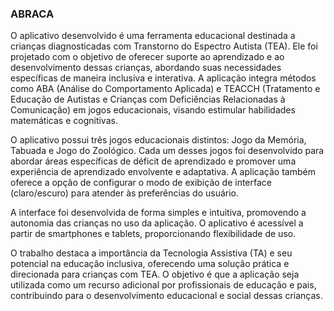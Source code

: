 ### ABRACA

O aplicativo desenvolvido é uma ferramenta educacional destinada a crianças diagnosticadas com Transtorno do Espectro Autista (TEA). Ele foi projetado com o objetivo de oferecer suporte ao aprendizado e ao desenvolvimento dessas crianças, abordando suas necessidades específicas de maneira inclusiva e interativa. A aplicação integra métodos como ABA (Análise do Comportamento Aplicada) e TEACCH (Tratamento e Educação de Autistas e Crianças com Deficiências Relacionadas à Comunicação) em jogos educacionais, visando estimular habilidades matemáticas e cognitivas.

O aplicativo possui três jogos educacionais distintos: Jogo da Memória, Tabuada e Jogo do Zoológico. Cada um desses jogos foi desenvolvido para abordar áreas específicas de déficit de aprendizado e promover uma experiência de aprendizado envolvente e adaptativa. A aplicação também oferece a opção de configurar o modo de exibição de interface (claro/escuro) para atender às preferências do usuário.

A interface foi desenvolvida de forma simples e intuitiva, promovendo a autonomia das crianças no uso da aplicação. O aplicativo é acessível a partir de smartphones e tablets, proporcionando flexibilidade de uso.

O trabalho destaca a importância da Tecnologia Assistiva (TA) e seu potencial na educação inclusiva, oferecendo uma solução prática e direcionada para crianças com TEA. O objetivo é que a aplicação seja utilizada como um recurso adicional por profissionais de educação e pais, contribuindo para o desenvolvimento educacional e social dessas crianças.